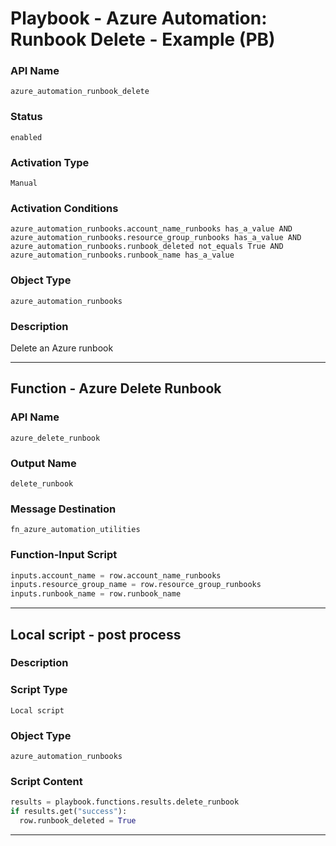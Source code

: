 <!--
    DO NOT MANUALLY EDIT THIS FILE
    THIS FILE IS AUTOMATICALLY GENERATED WITH resilient-sdk codegen
    Generated with resilient-sdk v50.1.262
-->

# Playbook - Azure Automation: Runbook Delete - Example (PB)

### API Name
`azure_automation_runbook_delete`

### Status
`enabled`

### Activation Type
`Manual`

### Activation Conditions
`azure_automation_runbooks.account_name_runbooks has_a_value AND azure_automation_runbooks.resource_group_runbooks has_a_value AND azure_automation_runbooks.runbook_deleted not_equals True AND azure_automation_runbooks.runbook_name has_a_value`

### Object Type
`azure_automation_runbooks`

### Description
Delete an Azure runbook


---
## Function - Azure Delete Runbook

### API Name
`azure_delete_runbook`

### Output Name
`delete_runbook`

### Message Destination
`fn_azure_automation_utilities`

### Function-Input Script
```python
inputs.account_name = row.account_name_runbooks
inputs.resource_group_name = row.resource_group_runbooks
inputs.runbook_name = row.runbook_name
```

---

## Local script - post process

### Description


### Script Type
`Local script`

### Object Type
`azure_automation_runbooks`

### Script Content
```python
results = playbook.functions.results.delete_runbook
if results.get("success"):
  row.runbook_deleted = True
```

---

